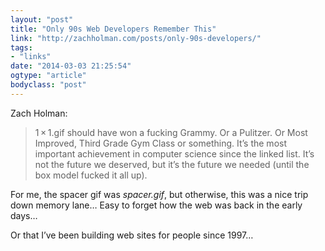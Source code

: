 ```yaml
---
layout: "post"
title: "Only 90s Web Developers Remember This"
link: "http://zachholman.com/posts/only-90s-developers/"
tags: 
- "links"
date: "2014-03-03 21:25:54"
ogtype: "article"
bodyclass: "post"
---
```


Zach Holman:

> 1 × 1.gif should have won a fucking Grammy. Or a Pulitzer. Or Most Improved, Third Grade Gym Class or something. It’s the most important achievement in computer science since the linked list. It’s not the future we deserved, but it’s the future we needed (until the box model fucked it all up).

For me, the spacer gif was *spacer.gif*, but otherwise, this was a nice trip down memory lane… Easy to forget how the web was back in the early days…

Or that I’ve been building web sites for people since 1997…